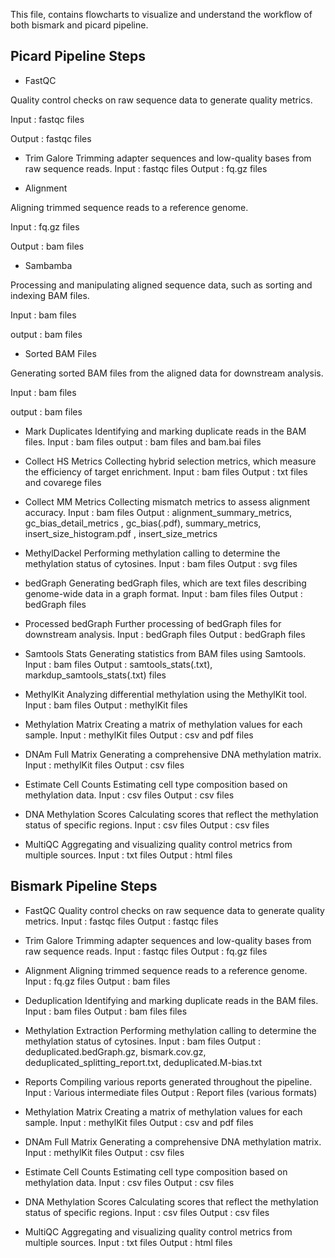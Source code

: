 This file, contains flowcharts to visualize and understand the workflow of both bismark and picard pipeline.

## Picard Pipeline Steps
* FastQC 

Quality control checks on raw sequence data to generate quality metrics.

Input  : fastqc files

Output : fastqc files

* Trim Galore
Trimming adapter sequences and low-quality bases from raw sequence reads.
Input  : fastqc files
Output : fq.gz  files

* Alignment

Aligning trimmed sequence reads to a reference genome.

Input  : fq.gz files

Output : bam   files

* Sambamba 

Processing and manipulating aligned sequence data, such as sorting and indexing BAM files.

Input  : bam files

output : bam files 

* Sorted BAM Files

Generating sorted BAM files from the aligned data for downstream analysis.

Input  : bam files

output : bam files 

* Mark Duplicates 
Identifying and marking duplicate reads in the BAM files.
Input  : bam files
output : bam files and bam.bai files

* Collect HS Metrics 
Collecting hybrid selection metrics, which measure the efficiency of target enrichment.
Input  : bam files
Output : txt files and covarege files

* Collect MM Metrics 
Collecting mismatch metrics to assess alignment accuracy.
Input  : bam files
Output : alignment_summary_metrics, gc_bias_detail_metrics , gc_bias(.pdf), summary_metrics, insert_size_histogram.pdf , insert_size_metrics

* MethylDackel 
Performing methylation calling to determine the methylation status of cytosines.
Input  : bam files
Output : svg files  

* bedGraph
Generating bedGraph files, which are text files describing genome-wide data in a graph format.
Input  : bam files files
Output : bedGraph files

* Processed bedGraph
Further processing of bedGraph files for downstream analysis.
Input  : bedGraph files
Output : bedGraph files

* Samtools Stats
Generating statistics from BAM files using Samtools.
Input  : bam files
Output : samtools_stats(.txt), markdup_samtools_stats(.txt) files

* MethylKit 
Analyzing differential methylation using the MethylKit tool.
Input  : bam files
Output : methylKit files

* Methylation Matrix
Creating a matrix of methylation values for each sample.
Input  : methylKit files
Output : csv and pdf files

* DNAm Full Matrix
Generating a comprehensive DNA methylation matrix.
Input  : methylKit files
Output : csv files

* Estimate Cell Counts
Estimating cell type composition based on methylation data.
Input  : csv files
Output : csv files

* DNA Methylation Scores 
Calculating scores that reflect the methylation status of specific regions.
Input  : csv files
Output : csv files

* MultiQC
Aggregating and visualizing quality control metrics from multiple sources.
Input  : txt files
Output : html files

## Bismark Pipeline Steps
* FastQC
Quality control checks on raw sequence data to generate quality metrics.
Input  : fastqc files
Output : fastqc files

* Trim Galore
Trimming adapter sequences and low-quality bases from raw sequence reads.
Input  : fastqc files
Output : fq.gz files

* Alignment
Aligning trimmed sequence reads to a reference genome.
Input  : fq.gz files
Output : bam files

* Deduplication
Identifying and marking duplicate reads in the BAM files.
Input  : bam files
Output : bam files files

* Methylation Extraction
Performing methylation calling to determine the methylation status of cytosines.
Input  : bam files
Output : deduplicated.bedGraph.gz, bismark.cov.gz, deduplicated_splitting_report.txt, deduplicated.M-bias.txt

* Reports
Compiling various reports generated throughout the pipeline.
Input  : Various intermediate files
Output : Report files (various formats)

* Methylation Matrix
Creating a matrix of methylation values for each sample.
Input  : methylKit files
Output : csv and pdf files

* DNAm Full Matrix
Generating a comprehensive DNA methylation matrix.
Input  : methylKit files
Output : csv files

* Estimate Cell Counts
Estimating cell type composition based on methylation data.
Input  : csv files
Output : csv files

* DNA Methylation Scores 
Calculating scores that reflect the methylation status of specific regions.
Input  : csv files
Output : csv files

* MultiQC
Aggregating and visualizing quality control metrics from multiple sources.
Input  : txt files
Output : html files
